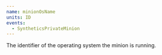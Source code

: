 ```yaml
---
name: minionOsName
units: ID
events:
  - SyntheticsPrivateMinion
---
```


The identifier of the operating system the minion is running.